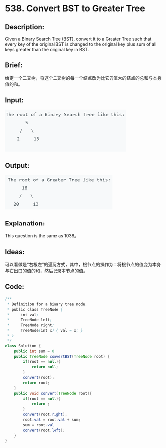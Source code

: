 # 538. Convert BST to Greater Tree

## Description:

Given a Binary Search Tree (BST), convert it to a Greater Tree such that every key of the original BST is changed to the original key plus sum of all keys greater than the original key in BST.

## Brief:

给定一个二叉树，将这个二叉树的每一个结点改为比它的值大的结点的总和与本身值的和。

## Input:

![](https://github.com/HoqiheChen/LeetCode/blob/master/res/538-1.jpg)

## Output:

![](https://github.com/HoqiheChen/LeetCode/blob/master/res/538-2.jpg)

## Explanation:

This question is the same as 1038。

## Ideas:

可以看做是“右根左”的遍历方式，其中，根节点的操作为：将根节点的值变为本身与右出口的值的和，然后记录本节点的值。

## Code:

```java
/**
 * Definition for a binary tree node.
 * public class TreeNode {
 *     int val;
 *     TreeNode left;
 *     TreeNode right;
 *     TreeNode(int x) { val = x; }
 * }
 */
class Solution {
    public int sum = 0;
    public TreeNode convertBST(TreeNode root) {
        if(root == null){
            return null;
        }
        convert(root);
        return root;
    }
    public void convert(TreeNode root){
        if(root == null){
            return ;
        }
        convert(root.right);
        root.val = root.val + sum;
        sum = root.val;
        convert(root.left);
    }
}
```

